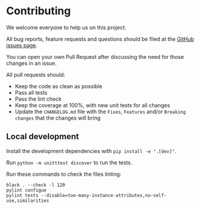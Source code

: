 # Contributing

We welcome everyone to help us on this project.

All bug reports, feature requests and questions should be filed at the
[GitHub issues page](https://github.com/illuin-tech/configue/issues).

You can open your own Pull Request after discussing the need for those changes in an issue.

All pull requests should:
- Keep the code as clean as possible
- Pass all tests
- Pass the lint check
- Keep the coverage at 100%, with new unit tests for all changes
- Update the `CHANGELOG.md` file with the `Fixes`, `Features` and/or `Breaking changes` that the changes will bring

## Local development
Install the development dependencies with `pip install -e ".[dev]"`.

Run `python -m unitttest discover` to run the tests.

Run these commands to check the files linting:
```shell script
black . --check -l 120
pylint configue
pylint tests --disable=too-many-instance-attributes,no-self-use,similarities
```
